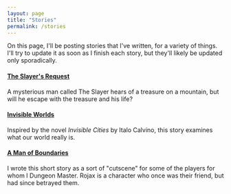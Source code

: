 ```yaml
---
layout: page
title: "Stories"
permalink: /stories
---
```

On this page, I'll be posting stories that I've written, for a variety of things. I'll try to update it as soon as I finish each story, but they'll likely be updated only sporadically.

#### [The Slayer's Request][slayer]

A mysterious man called The Slayer hears of a treasure on a mountain, but will he escape with the treasure and his life?

#### [Invisible Worlds][invisble]

Inspired by the novel *Invisible Cities* by Italo Calvino, this story examines what our world really is.

#### [A Man of Boundaries][man]

I wrote this short story as a sort of "cutscene" for some of the players for whom I Dungeon Master. Rojax is a character who once was their friend, but had since betrayed them.

[slayer]: /docs/the_slayers_request.pdf
[invisble]: /docs/invisible_worlds.pdf
[man]: /docs/a_man_of_boundaries.pdf

